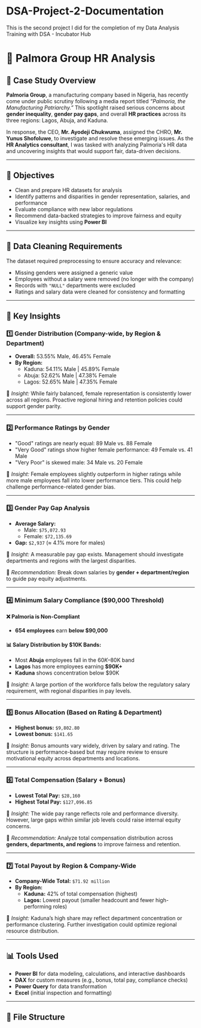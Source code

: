 # DSA-Project-2-Documentation
This is the second project I did for the completion of my Data Analysis Training with DSA - Incubator Hub

# 🧩 Palmora Group HR Analysis

## 📁 Case Study Overview

**Palmoria Group**, a manufacturing company based in Nigeria, has recently come under public scrutiny following a media report titled *“Palmoria, the Manufacturing Patriarchy.”* This spotlight raised serious concerns about **gender inequality**, **gender pay gaps**, and overall **HR practices** across its three regions: Lagos, Abuja, and Kaduna.

In response, the CEO, **Mr. Ayodeji Chukwuma**, assigned the CHRO, **Mr. Yunus Shofoluwe**, to investigate and resolve these emerging issues. As the **HR Analytics consultant**, I was tasked with analyzing Palmoria's HR data and uncovering insights that would support fair, data-driven decisions.

---

## 🎯 Objectives

- Clean and prepare HR datasets for analysis
- Identify patterns and disparities in gender representation, salaries, and performance
- Evaluate compliance with new labor regulations
- Recommend data-backed strategies to improve fairness and equity
- Visualize key insights using **Power BI**

---

## 🧹 Data Cleaning Requirements

The dataset required preprocessing to ensure accuracy and relevance:
- Missing genders were assigned a generic value
- Employees without a salary were removed (no longer with the company)
- Records with `"NULL"` departments were excluded
- Ratings and salary data were cleaned for consistency and formatting

---

## 🧭 Key Insights

### 1️⃣ Gender Distribution (Company-wide, by Region & Department)
- **Overall:** 53.55% Male, 46.45% Female
- **By Region:**
  - Kaduna: 54.11% Male | 45.89% Female
  - Abuja: 52.62% Male | 47.38% Female
  - Lagos: 52.65% Male | 47.35% Female

📌 *Insight:* While fairly balanced, female representation is consistently lower across all regions. Proactive regional hiring and retention policies could support gender parity.

---

### 2️⃣ Performance Ratings by Gender
- "Good" ratings are nearly equal: 89 Male vs. 88 Female
- "Very Good" ratings show higher female performance: 49 Female vs. 41 Male
- "Very Poor" is skewed male: 34 Male vs. 20 Female

📌 *Insight:* Female employees slightly outperform in higher ratings while more male employees fall into lower performance tiers. This could help challenge performance-related gender bias.

---

### 3️⃣ Gender Pay Gap Analysis
- **Average Salary:**
  - Male: `$75,072.93`
  - Female: `$72,135.69`
- **Gap:** `$2,937` (≈ 4.1% more for males)

📌 *Insight:* A measurable pay gap exists. Management should investigate departments and regions with the largest disparities.

📌 *Recommendation:* Break down salaries by **gender + department/region** to guide pay equity adjustments.

---

### 4️⃣ Minimum Salary Compliance ($90,000 Threshold)

#### ❌ **Palmoria is Non-Compliant**
- **654 employees** earn **below $90,000**

#### 📊 Salary Distribution by $10K Bands:
- Most **Abuja** employees fall in the $60K–$80K band
- **Lagos** has more employees earning **$90K+**
- **Kaduna** shows concentration below $90K

📌 *Insight:* A large portion of the workforce falls below the regulatory salary requirement, with regional disparities in pay levels.

---

### 5️⃣ Bonus Allocation (Based on Rating & Department)

- **Highest bonus:** `$9,802.80`
- **Lowest bonus:** `$141.65`

📌 *Insight:* Bonus amounts vary widely, driven by salary and rating. The structure is performance-based but may require review to ensure motivational equity across departments and locations.

---

### 6️⃣ Total Compensation (Salary + Bonus)

- **Lowest Total Pay:** `$28,160`
- **Highest Total Pay:** `$127,096.85`

📌 *Insight:* The wide pay range reflects role and performance diversity. However, large gaps within similar job levels could raise internal equity concerns.

📌 *Recommendation:* Analyze total compensation distribution across **genders, departments, and regions** to improve fairness and retention.

---

### 7️⃣ Total Payout by Region & Company-Wide

- **Company-Wide Total:** `$71.92 million`
- **By Region:**
  - **Kaduna:** 42% of total compensation (highest)
  - **Lagos:** Lowest payout (smaller headcount and fewer high-performing roles)

📌 *Insight:* Kaduna’s high share may reflect department concentration or performance clustering. Further investigation could optimize regional resource distribution.

---

## 📊 Tools Used

- **Power BI** for data modeling, calculations, and interactive dashboards
- **DAX** for custom measures (e.g., bonus, total pay, compliance checks)
- **Power Query** for data transformation
- **Excel** (initial inspection and formatting)

---

## 📁 File Structure
